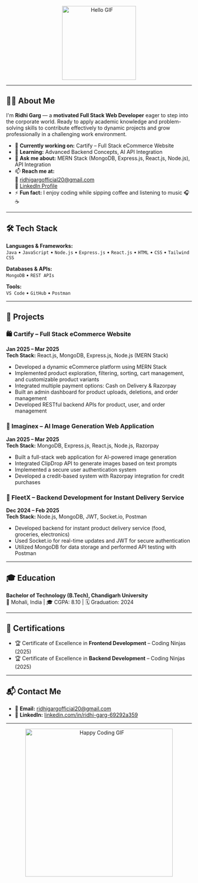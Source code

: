 <!-- 👋 Hello GIF at the top -->
<p align="center">
  <img src="https://media.giphy.com/media/5bQPV5DO6O9f97z8WR/giphy.gif" alt="Hello GIF" width="200"/>
</p>

---

## 💁‍♀️ About Me

I'm **Ridhi Garg** — a **motivated Full Stack Web Developer** eager to step into the corporate world. Ready to apply academic knowledge and problem-solving skills to contribute effectively to dynamic projects and grow professionally in a challenging work environment.

- 🔭 **Currently working on:** Cartify – Full Stack eCommerce Website
- 🌱 **Learning:** Advanced Backend Concepts, AI API Integration
- 💬 **Ask me about:** MERN Stack (MongoDB, Express.js, React.js, Node.js), API Integration
- 📫 **Reach me at:**  
  📧 [ridhigargofficial20@gmail.com](mailto:ridhigargofficial20@gmail.com)  
  🔗 [LinkedIn Profile](https://www.linkedin.com/in/ridhi-garg-69292a359/)
- ⚡ **Fun fact:** I enjoy coding while sipping coffee and listening to music 🎧☕

---

## 🛠️ Tech Stack

**Languages & Frameworks:**  
`Java` • `JavaScript` • `Node.js` • `Express.js` • `React.js` • `HTML` • `CSS` • `Tailwind CSS`  

**Databases & APIs:**  
`MongoDB` • `REST APIs`  

**Tools:**  
`VS Code` • `GitHub` • `Postman`

---

## 🚀 Projects

### 🛍 Cartify – Full Stack eCommerce Website  
**Jan 2025 – Mar 2025**  
**Tech Stack:** React.js, MongoDB, Express.js, Node.js (MERN Stack)  
- Developed a dynamic eCommerce platform using MERN Stack  
- Implemented product exploration, filtering, sorting, cart management, and customizable product variants  
- Integrated multiple payment options: Cash on Delivery & Razorpay  
- Built an admin dashboard for product uploads, deletions, and order management  
- Developed RESTful backend APIs for product, user, and order management

### 🎨 Imaginex – AI Image Generation Web Application  
**Jan 2025 – Mar 2025**  
**Tech Stack:** MongoDB, Express.js, React.js, Node.js, Razorpay  
- Built a full-stack web application for AI-powered image generation  
- Integrated ClipDrop API to generate images based on text prompts  
- Implemented a secure user authentication system  
- Developed a credit-based system with Razorpay integration for credit purchases

### 🚚 FleetX – Backend Development for Instant Delivery Service  
**Dec 2024 – Feb 2025**  
**Tech Stack:** Node.js, MongoDB, JWT, Socket.io, Postman  
- Developed backend for instant product delivery service (food, groceries, electronics)  
- Used Socket.io for real-time updates and JWT for secure authentication  
- Utilized MongoDB for data storage and performed API testing with Postman

---

## 🎓 Education

**Bachelor of Technology (B.Tech), Chandigarh University**  
📍 Mohali, India | 🎓 CGPA: 8.10 | 🗓 Graduation: 2024

---

## 🏅 Certifications

- 🏆 Certificate of Excellence in **Frontend Development** – Coding Ninjas (2025)  
- 🏆 Certificate of Excellence in **Backend Development** – Coding Ninjas (2025)

---

## 📬 Contact Me

- 📧 **Email:** [ridhigargofficial20@gmail.com](mailto:ridhigargofficial20@gmail.com)  
- 🔗 **LinkedIn:** [linkedin.com/in/ridhi-garg-69292a359](https://www.linkedin.com/in/ridhi-garg-69292a359/)

---

<!-- 💻 Happy Coding Footer GIF -->
<p align="center">
  <img src="https://media.giphy.com/media/5bQPV5DO6O9f97z8WR/giphy.gif" alt="Happy Coding GIF" width="400"/>
</p>
